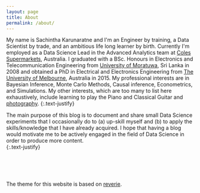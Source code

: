 ```yaml
---
layout: page
title: About
permalink: /about/
---
```




My name is Sachintha Karunaratne and I'm an Engineer by training, a Data Scientist by trade, and an ambitious life long learner by birth.
Currently I'm employed as a Data Science Lead in the Advanced Analytics team at [Coles Supermarkets](https://www.coles.com.au), Australia. I graduated with a BSc. Honours in Electronics and Telecommunication Engineering from [University of Moratuwa](https://uom.lk), Sri Lanka in 2008 and obtained a PhD in Electrical and Electronics Engineering from [The University of Melbourne](https://www.unimelb.edu.au), Australia in 2015. My professional interests are in Bayesian Inference, Monte Carlo Methods, Causal inference, Econometrics, and Simulations. My other interests, which are too many to list here exhaustively, include learning to play the Piano and Classical Guitar and [photography](https://www.flickr.com/photos/sachintha).
{:.text-justify}

The main purpose of this blog is to document and share small Data Science experiments that I occasionally do to (a) up-skill myself and (b) to apply the skills/knowledge that I have already acquired. I hope that having a blog would  motivate me to be actively engaged in the field of Data Science in order to produce more content.    
{:.text-justify}

<br><br><br><br>
The theme for this website is based on [reverie](https://github.com/amitmerchant1990/reverie).

